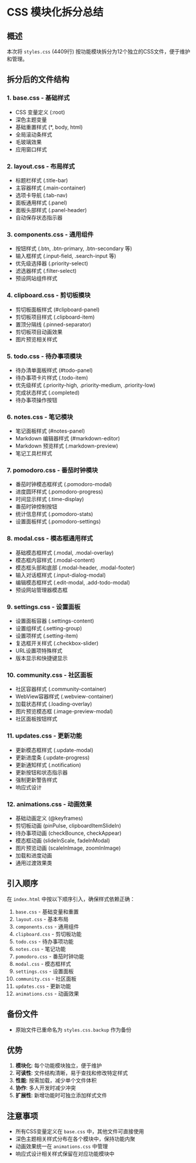 # CSS 模块化拆分总结

## 概述
本次将 `styles.css` (4409行) 按功能模块拆分为12个独立的CSS文件，便于维护和管理。

## 拆分后的文件结构

### 1. base.css - 基础样式
- CSS 变量定义 (:root)
- 深色主题变量
- 基础重置样式 (*, body, html)
- 全局滚动条样式
- 毛玻璃效果
- 应用窗口样式

### 2. layout.css - 布局样式  
- 标题栏样式 (.title-bar)
- 主容器样式 (.main-container)
- 选项卡导航 (.tab-nav)
- 面板通用样式 (.panel)
- 面板头部样式 (.panel-header)
- 自动保存状态指示器

### 3. components.css - 通用组件
- 按钮样式 (.btn, .btn-primary, .btn-secondary 等)
- 输入框样式 (.input-field, .search-input 等)
- 优先级选择器 (.priority-select)
- 滤选器样式 (.filter-select)
- 预设网站组件样式

### 4. clipboard.css - 剪切板模块
- 剪切板面板样式 (#clipboard-panel)
- 剪切板项目样式 (.clipboard-item)
- 置顶分隔线 (.pinned-separator)
- 剪切板项目动画效果
- 图片预览相关样式

### 5. todo.css - 待办事项模块
- 待办清单面板样式 (#todo-panel)
- 待办事项卡片样式 (.todo-item)
- 优先级样式 (.priority-high, .priority-medium, .priority-low)
- 完成状态样式 (.completed)
- 待办事项操作按钮

### 6. notes.css - 笔记模块
- 笔记面板样式 (#notes-panel)
- Markdown 编辑器样式 (#markdown-editor)
- Markdown 预览样式 (.markdown-preview)
- 笔记工具栏样式

### 7. pomodoro.css - 番茄时钟模块
- 番茄时钟模态框样式 (.pomodoro-modal)
- 进度圆环样式 (.pomodoro-progress)
- 时间显示样式 (.time-display)
- 番茄时钟控制按钮
- 统计信息样式 (.pomodoro-stats)
- 设置面板样式 (.pomodoro-settings)

### 8. modal.css - 模态框通用样式
- 基础模态框样式 (.modal, .modal-overlay)
- 模态框内容样式 (.modal-content)
- 模态框头部和底部 (.modal-header, .modal-footer)
- 输入对话框样式 (.input-dialog-modal)
- 编辑模态框样式 (.edit-modal, .add-todo-modal)
- 预设网站管理器模态框

### 9. settings.css - 设置面板
- 设置面板容器 (.settings-content)
- 设置组样式 (.setting-group)
- 设置项样式 (.setting-item)
- 复选框开关样式 (.checkbox-slider)
- URL设置项特殊样式
- 版本显示和快捷键显示

### 10. community.css - 社区面板
- 社区容器样式 (.community-container)
- WebView容器样式 (.webview-container)
- 加载状态样式 (.loading-overlay)
- 图片预览模态框 (.image-preview-modal)
- 社区面板按钮样式

### 11. updates.css - 更新功能
- 更新模态框样式 (.update-modal)
- 更新进度条 (.update-progress)
- 更新通知样式 (.notification)
- 更新按钮和状态指示器
- 强制更新警告样式
- 响应式设计

### 12. animations.css - 动画效果
- 基础动画定义 (@keyframes)
- 剪切板动画 (pinPulse, clipboardItemSlideIn)
- 待办事项动画 (checkBounce, checkAppear)
- 模态框动画 (slideInScale, fadeInModal)
- 图片预览动画 (scaleInImage, zoomInImage)
- 加载和进度动画
- 通用过渡效果类

## 引入顺序
在 `index.html` 中按以下顺序引入，确保样式依赖正确：

1. `base.css` - 基础变量和重置
2. `layout.css` - 基本布局
3. `components.css` - 通用组件
4. `clipboard.css` - 剪切板功能
5. `todo.css` - 待办事项功能
6. `notes.css` - 笔记功能
7. `pomodoro.css` - 番茄时钟功能
8. `modal.css` - 模态框样式
9. `settings.css` - 设置面板
10. `community.css` - 社区面板
11. `updates.css` - 更新功能
12. `animations.css` - 动画效果

## 备份文件
- 原始文件已重命名为 `styles.css.backup` 作为备份

## 优势
1. **模块化**: 每个功能模块独立，便于维护
2. **可读性**: 文件结构清晰，易于查找和修改特定样式
3. **性能**: 按需加载，减少单个文件体积
4. **协作**: 多人开发时减少冲突
5. **扩展性**: 新增功能时可独立添加样式文件

## 注意事项
- 所有CSS变量定义在 `base.css` 中，其他文件可直接使用
- 深色主题相关样式分布在各个模块中，保持功能内聚
- 动画效果统一在 `animations.css` 中管理
- 响应式设计相关样式保留在对应功能模块中
